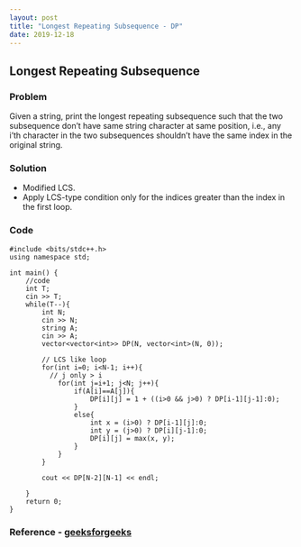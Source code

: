 ```yaml
---
layout: post
title: "Longest Repeating Subsequence - DP"
date: 2019-12-18
---
```


## Longest Repeating Subsequence  
### Problem
Given a string, print the longest repeating subsequence such that the two subsequence don’t have same string character at same position, i.e., any i’th character in the two subsequences shouldn’t have the same index in the original string.

### Solution
- Modified LCS.
- Apply LCS-type condition only for the indices greater than the index in the first loop. 

### Code
```
#include <bits/stdc++.h>
using namespace std;

int main() {
	//code
	int T;
	cin >> T;
	while(T--){
	    int N;
	    cin >> N;
	    string A;
	    cin >> A;
	    vector<vector<int>> DP(N, vector<int>(N, 0));
      
	    // LCS like loop
	    for(int i=0; i<N-1; i++){
          // j only > i
	        for(int j=i+1; j<N; j++){
	            if(A[i]==A[j]){
	                DP[i][j] = 1 + ((i>0 && j>0) ? DP[i-1][j-1]:0);
	            }
	            else{
	                int x = (i>0) ? DP[i-1][j]:0;
	                int y = (j>0) ? DP[i][j-1]:0;
	                DP[i][j] = max(x, y);
	            }
	        }
	    }
	    
	    cout << DP[N-2][N-1] << endl;
	    
	}
	return 0;
}
```
### Reference - [geeksforgeeks](https://www.geeksforgeeks.org/longest-repeated-subsequence/)

